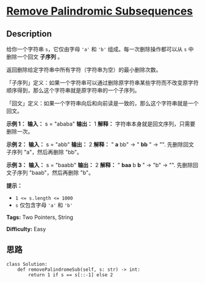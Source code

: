 # [Remove Palindromic Subsequences][title]

## Description

给你一个字符串 `s`，它仅由字母 `'a'` 和 `'b'` 组成。每一次删除操作都可以从 `s` 中删除一个回文 **子序列** 。

返回删除给定字符串中所有字符（字符串为空）的最小删除次数。

「子序列」定义：如果一个字符串可以通过删除原字符串某些字符而不改变原字符顺序得到，那么这个字符串就是原字符串的一个子序列。

「回文」定义：如果一个字符串向后和向前读是一致的，那么这个字符串就是一个回文。



**示例 1：**
            **输入：** s = "ababa"    **输出：** 1    **解释：** 字符串本身就是回文序列，只需要删除一次。    

**示例 2：**
            **输入：** s = "abb"    **输出：** 2    **解释：** " **a** bb" -> " **bb** " -> "".     先删除回文子序列 "a"，然后再删除 "bb"。    

**示例 3：**
            **输入：** s = "baabb"    **输出：** 2    **解释：** " **baa** b **b** " -> "b" -> "".     先删除回文子序列 "baab"，然后再删除 "b"。    



**提示：**

  * `1 <= s.length <= 1000`
  * `s` 仅包含字母 `'a'`  和 `'b'`


**Tags:** Two Pointers, String

**Difficulty:** Easy

## 思路

``` python3
class Solution:
    def removePalindromeSub(self, s: str) -> int:
        return 1 if s == s[::-1] else 2
```

[title]: https://leetcode-cn.com/problems/remove-palindromic-subsequences
